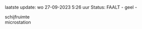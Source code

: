 laatste update: 
wo 27-09-2023  5:26   uur 
Status: FAALT - geel - 
<div class="service R">schijfruimte</div><div class="service R">microstation</div>